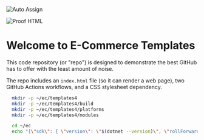 
![Auto Assign](https://github.com/templates4/E-Commerce/actions/workflows/auto-assign.yml/badge.svg)

![Proof HTML](https://github.com/templates4/E-Commerce/actions/workflows/proof-html.yml/badge.svg)

# Welcome to E-Commerce Templates

This code repository (or "repo") is designed to demonstrate the best GitHub has to offer with the least amount of noise.

The repo includes an `index.html` file (so it can render a web page), two GitHub Actions workflows, and a CSS stylesheet dependency.

```sh
  mkdir -p ~/ec/templates4
  mkdir -p ~/ec/templates4/build
  mkdir -p ~/ec/templates4/platforms
  mkdir -p ~/ec/templates4/modules

  cd ~/ec
  echo "{\"sdk\": { \"version\": \"$(dotnet --version)\", \"rollForward\": \"latestFeature\"    }  }" > global.json

```
